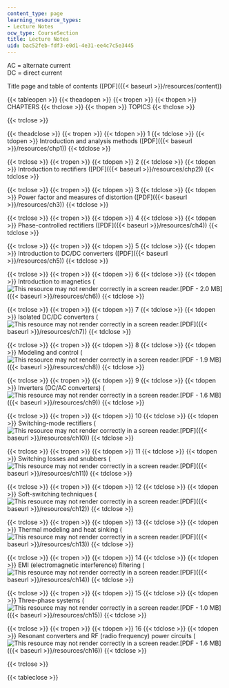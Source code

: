 ```yaml
---
content_type: page
learning_resource_types:
- Lecture Notes
ocw_type: CourseSection
title: Lecture Notes
uid: bac52feb-fdf3-e0d1-4e31-ee4c7c5e3445
---
```


AC = alternate current  
DC = direct current

Title page and table of contents ([PDF]({{< baseurl >}}/resources/content))

{{< tableopen >}}
{{< theadopen >}}
{{< tropen >}}
{{< thopen >}}
CHAPTERS
{{< thclose >}}
{{< thopen >}}
TOPICS
{{< thclose >}}

{{< trclose >}}

{{< theadclose >}}
{{< tropen >}}
{{< tdopen >}}
1
{{< tdclose >}}
{{< tdopen >}}
Introduction and analysis methods ([PDF]({{< baseurl >}}/resources/chp1))
{{< tdclose >}}

{{< trclose >}}
{{< tropen >}}
{{< tdopen >}}
2
{{< tdclose >}}
{{< tdopen >}}
Introduction to rectifiers ([PDF]({{< baseurl >}}/resources/chp2))
{{< tdclose >}}

{{< trclose >}}
{{< tropen >}}
{{< tdopen >}}
3
{{< tdclose >}}
{{< tdopen >}}
Power factor and measures of distortion ([PDF]({{< baseurl >}}/resources/ch3))
{{< tdclose >}}

{{< trclose >}}
{{< tropen >}}
{{< tdopen >}}
4
{{< tdclose >}}
{{< tdopen >}}
Phase-controlled rectifiers ([PDF]({{< baseurl >}}/resources/ch4))
{{< tdclose >}}

{{< trclose >}}
{{< tropen >}}
{{< tdopen >}}
5
{{< tdclose >}}
{{< tdopen >}}
Introduction to DC/DC converters ([PDF]({{< baseurl >}}/resources/ch5))
{{< tdclose >}}

{{< trclose >}}
{{< tropen >}}
{{< tdopen >}}
6
{{< tdclose >}}
{{< tdopen >}}
Introduction to magnetics (![This resource may not render correctly in a screen reader.](/images/inacessible.gif)[PDF - 2.0 MB]({{< baseurl >}}/resources/ch6))
{{< tdclose >}}

{{< trclose >}}
{{< tropen >}}
{{< tdopen >}}
7
{{< tdclose >}}
{{< tdopen >}}
Isolated DC/DC converters (![This resource may not render correctly in a screen reader.](/images/inacessible.gif)[PDF]({{< baseurl >}}/resources/ch7))
{{< tdclose >}}

{{< trclose >}}
{{< tropen >}}
{{< tdopen >}}
8
{{< tdclose >}}
{{< tdopen >}}
Modeling and control (![This resource may not render correctly in a screen reader.](/images/inacessible.gif)[PDF - 1.9 MB]({{< baseurl >}}/resources/ch8))
{{< tdclose >}}

{{< trclose >}}
{{< tropen >}}
{{< tdopen >}}
9
{{< tdclose >}}
{{< tdopen >}}
Inverters (DC/AC converters) (![This resource may not render correctly in a screen reader.](/images/inacessible.gif)[PDF - 1.6 MB]({{< baseurl >}}/resources/ch9))
{{< tdclose >}}

{{< trclose >}}
{{< tropen >}}
{{< tdopen >}}
10
{{< tdclose >}}
{{< tdopen >}}
Switching-mode rectifiers (![This resource may not render correctly in a screen reader.](/images/inacessible.gif)[PDF]({{< baseurl >}}/resources/ch10))
{{< tdclose >}}

{{< trclose >}}
{{< tropen >}}
{{< tdopen >}}
11
{{< tdclose >}}
{{< tdopen >}}
Switching losses and snubbers (![This resource may not render correctly in a screen reader.](/images/inacessible.gif)[PDF]({{< baseurl >}}/resources/ch11))
{{< tdclose >}}

{{< trclose >}}
{{< tropen >}}
{{< tdopen >}}
12
{{< tdclose >}}
{{< tdopen >}}
Soft-switching techniques (![This resource may not render correctly in a screen reader.](/images/inacessible.gif)[PDF]({{< baseurl >}}/resources/ch12))
{{< tdclose >}}

{{< trclose >}}
{{< tropen >}}
{{< tdopen >}}
13
{{< tdclose >}}
{{< tdopen >}}
Thermal modeling and heat sinking (![This resource may not render correctly in a screen reader.](/images/inacessible.gif)[PDF]({{< baseurl >}}/resources/ch13))
{{< tdclose >}}

{{< trclose >}}
{{< tropen >}}
{{< tdopen >}}
14
{{< tdclose >}}
{{< tdopen >}}
EMI (electromagnetic interference) filtering (![This resource may not render correctly in a screen reader.](/images/inacessible.gif)[PDF]({{< baseurl >}}/resources/ch14))
{{< tdclose >}}

{{< trclose >}}
{{< tropen >}}
{{< tdopen >}}
15
{{< tdclose >}}
{{< tdopen >}}
Three-phase systems (![This resource may not render correctly in a screen reader.](/images/inacessible.gif)[PDF - 1.0 MB]({{< baseurl >}}/resources/ch15))
{{< tdclose >}}

{{< trclose >}}
{{< tropen >}}
{{< tdopen >}}
16
{{< tdclose >}}
{{< tdopen >}}
Resonant converters and RF (radio frequency) power circuits (![This resource may not render correctly in a screen reader.](/images/inacessible.gif)[PDF - 1.6 MB]({{< baseurl >}}/resources/ch16))
{{< tdclose >}}

{{< trclose >}}

{{< tableclose >}}
